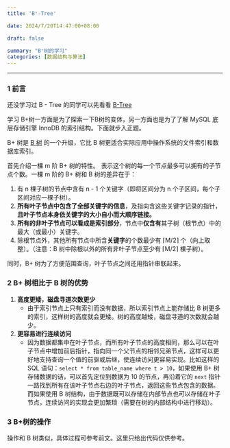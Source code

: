 ```yaml
---
title: 'B⁺-Tree'

date: 2024/7/20T14:47:00+08:00

draft: false

summary: "B⁺树的学习"
categories: [数据结构与算法]
---
```


<hr>

### 1 前言

还没学习过 B - Tree 的同学可以先看看 [B-Tree](https://xfdzcoder.github.io/home/post/%E6%95%B0%E6%8D%AE%E7%BB%93%E6%9E%84%E4%B8%8E%E7%AE%97%E6%B3%95/%E6%A0%91/b-tree/)

学习 B+树一方面是为了探索一下B树的变体，另一方面也是为了了解 MySQL 底层存储引擎 InnoDB 的索引结构。下面就步入正题。

B+ 树是 [B 树](https://oi-wiki.org/ds/b-tree/) 的一个升级，它比 B 树更适合实际应用中操作系统的文件索引和数据库索引。

首先介绍一棵 m 阶 B+ 树的特性。![m](data:image/gif;base64,R0lGODlhAQABAIAAAAAAAP///yH5BAEAAAAALAAAAAABAAEAAAIBRAA7) 表示这个树的每一个节点最多可以拥有的子节点个数。一棵 m 阶的 B+ 树和 B 树的差异在于：

1. 有 n 棵子树的节点中含有 n - 1 个关键字（即将区间分为 n 个子区间，每个子区间对应一棵子树）。
2. **所有叶子节点中包含了全部关键字的信息**，及指向含这些关键字记录的指针，**且叶子节点本身依关键字的大小自小而大顺序链接。**
3. **所有的非叶子节点可以看成是索引部分**，节点中**仅含有**其子树（根节点）中的最大（或最小）关键字。
4. 除根节点外，其他所有节点中所含**关键字**的个数最少有  ⌈M/2⌉ 个（向上取整）。（注意：B 树中除根以外的所有非叶子节点至少有  ⌈M/2⌉ 棵子树）。

同时，B+ 树为了方便范围查询，叶子节点之间还用指针串联起来。

### 2 B+ 树相比于 B 树的优势

1. **高度更矮，磁盘寻道次数更少**
   - 由于索引节点上只有索引而没有数据，所以索引节点上能存储比 B 树更多的索引，这样树的高度就会更矮。树的高度越矮，磁盘寻道的次数就会越少。
2. **更容易进行连续访问**
   - 因为数据都集中在叶子节点，而所有叶子节点的高度相同，那么可以在叶子节点中增加前后指针，指向同一个父节点的相邻兄弟节点，这样可以更好地支持查询一个值的前驱或后继，使连续访问更容易实现。比如这样的 SQL 语句：`select * from table_name where t > 10`，如果使用 B+ 树存储数据的话，可以首先定位到数据为 10 的节点，再沿着它的 `next` 指针一路找到所有在该叶子节点右边的叶子节点，返回这些节点包含的数据。而如果使用 B 树结构，由于数据既可以存储在内部节点也可以存储在叶子节点，连续访问的实现会更加繁琐（需要在树的内部结构中进行移动）。

### 3 B+树的操作

操作和 B 树类似，具体过程可参考前文。这里只给出代码仅供参考。

```java

```



